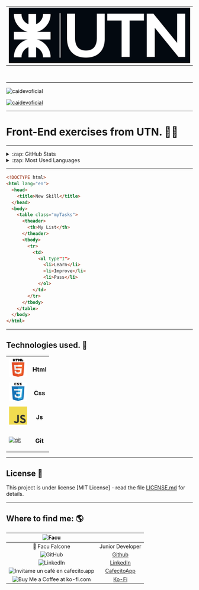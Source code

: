 <table>
  <tr>
  <td><a href="https://github.com/caidevOficial/Php_UTN_PrograIII/" target="_blank"><img alt="Universidad Tecnológica Nacional" src="https://github.com/caidevOficial/Logos/raw/master/Instituciones/logo-utn_black_white.png?raw=true" height="150px" /></td>
  </tr>
</table></br>

---

<p align="left"> <img src="https://komarev.com/ghpvc/?username=caidevoficial&label=Profile%20views&color=0e75b6&style=flat" alt="caidevoficial" /> </p>

<p align="left"> <a href="https://github.com/CaidevOficial"><img src="https://github-profile-trophy.vercel.app/?username=caidevoficial&theme=nord&column=7" alt="caidevoficial" /></a> </p>

---

# Front-End exercises from UTN. 👨‍💻

---

<details>
  <summary>:zap: GitHub Stats</summary>
    <img align="center" src="https://github-readme-stats-caidevposeidon.vercel.app/api?username=caidevOficial&show_icons=true&theme=chartreuse-dark&count_private=true&show_owner=true&include_all_commits=true" /><br><br>
</details>

<details>
    <summary>:zap: Most Used Languages</summary>
    <img align="center" src="https://github-readme-stats-caidevposeidon.vercel.app/api/top-langs/?username=caidevOficial&layout=compact&theme=chartreuse-dark&langs_count=10&exclude_repo=Java_Lineage2_aCis_From_345&hide=html,css"/><br>
</details>

---

```html
<!DOCTYPE html>
<html lang="en">
  <head>
    <title>New Skill</title>
  </head>
  <body>
    <table class="myTasks">
      <theader>
        <th>My List</th>
      </theader>
      <tbody>
        <tr>
          <td>
            <ol type"I">
              <li>Learn</li>
              <li>Improve</li>
              <li>Pass</li>
            </ol>
          </td>
        </tr>
      </tbody>
    </table>
  </body>
</html>
```

---

## Technologies used. 📌

<table class="skills">
  <tr>
    <td>
    <a href="https://www.w3.org/html/"><img align="center" alt="html" src="https://raw.githubusercontent.com/devicons/devicon/master/icons/html5/html5-original-wordmark.svg?raw=true" width="50px" height="50px" />
    </td>
    <td>
    <center><h3>Html</h3></center>
    </td>
  </tr>

  <tr>
    <td>
    <a href="https://www.w3schools.com/css/"><img align="center" alt="css" src="https://raw.githubusercontent.com/devicons/devicon/master/icons/css3/css3-original-wordmark.svg?raw=true" width="50px" height="50px" />
    </td>
    <td>
    <center><h3>Css</h3></center>
    </td>
  </tr>
  
  <tr>
    <td>
    <a href="https://developer.mozilla.org/en-US/docs/Web/JavaScript/"><img align="center" alt="js" src="https://raw.githubusercontent.com/devicons/devicon/master/icons/javascript/javascript-original.svg?raw=true" width="50px" height="50px" />
    </td>
    <td>
    <center><h3>Js</h3></center>
    </td>
  </tr>

  <tr>
    <td>
    <a href="https://git-scm.com/"><img align="center" alt="git" src="https://www.vectorlogo.zone/logos/git-scm/git-scm-icon.svg?raw=true" width="50px" height="50px" />
    </td>
    <td>
    <center><h3>Git</h3></center>
    </td>
  </tr>
</table>

---

## License 📄

This project is under license [MIT License] - read the file [LICENSE.md](LICENSE) for details.

---

## Where to find me: 🌎

|                                                                         <img class="circular" alt="Facu" src="https://avatars1.githubusercontent.com/u/12877139?s=400&u=d369ee24466653d9bbeeb9654930e3ff1c67b76a&v=4" width="80px" height="80px" />                                                                          |                                                                                          |
| :--------------------------------------------------------------------------------------------------------------------------------------------------------------------------------------------------------------------------------------------------------------------------------------------------------------------------: | :--------------------------------------------------------------------------------------: |
|                                                                                                                                                       🤴 Facu Falcone                                                                                                                                                        |                            <center>Junior Developer</center>                             |
|                                                                                  <img alt="GitHub" src="https://img.shields.io/badge/GitHub-%2312100E.svg?&style=for-the-badge&logo=Github&logoColor=white" width="125px" height="30px" />                                                                                   | <center><a href="https://github.com/caidevOficial/"><center>Github</center></a></center> |
|                                                                               <img alt="LinkedIn" src="https://img.shields.io/badge/linkedin-%230077B5.svg?&style=for-the-badge&logo=linkedin&logoColor=white" width="125px" height="30px" />                                                                                |   <a href="https://www.linkedin.com/in/facundo-falcone/"><center>LinkedIn</center></a>   |
| <img alt='Invitame un café en cafecito.app' srcset='https://cdn.cafecito.app/imgs/buttons/button_5.png 1x, https://cdn.cafecito.app/imgs/buttons/button_5_2x.png 2x, https://cdn.cafecito.app/imgs/buttons/button_5_3.75x.png 3.75x' src='https://cdn.cafecito.app/imgs/buttons/button_5.png' width="125px" height="30px" /> |      <a href="https://cafecito.app/caidevoficial/"><center>CafecitoApp</center></a>      |
|                                                                               <img width="125px" height="30px" style='border:0px;height:36px;' src='https://cdn.ko-fi.com/cdn/kofi1.png?v=2' border='0' alt='Buy Me a Coffee at ko-fi.com' />                                                                                |     <a href='https://ko-fi.com/P5P74JBOH' target='_blank'><center>Ko-Fi</center></a>     |
